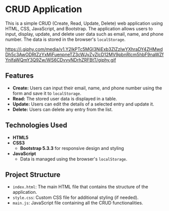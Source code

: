 # CRUD Application

This is a simple CRUD (Create, Read, Update, Delete) web application using HTML, CSS, JavaScript, and Bootstrap. The application allows users to input, display, update, and delete user data such as email, name, and phone number. The data is stored in the browser's `localStorage`.

https://i.giphy.com/media/v1.Y2lkPTc5MGI3NjExb3ZlZzIwYXhraDY4ZHMwdDh5c3AwODRtZzYxMjFuenpneTZ3cWJyZyZlcD12MV9pbnRlcm5hbF9naWZfYnlfaWQmY3Q9Zw/WS6CDvvyNDrhZRFBtT/giphy.gif

## Features

- **Create:** Users can input their email, name, and phone number using the form and save it to `localStorage`.
- **Read:** The stored user data is displayed in a table.
- **Update:** Users can edit the details of a selected entry and update it.
- **Delete:** Users can delete any entry from the list.

## Technologies Used

- **HTML5**
- **CSS3**
  - **Bootstrap 5.3.3** for responsive design and styling
- **JavaScript**
  - Data is managed using the browser's `localStorage`.
  
## Project Structure

- `index.html`: The main HTML file that contains the structure of the application.
- `style.css`: Custom CSS file for additional styling (if needed).
- `main.js`: JavaScript file containing all the CRUD functionalities.




